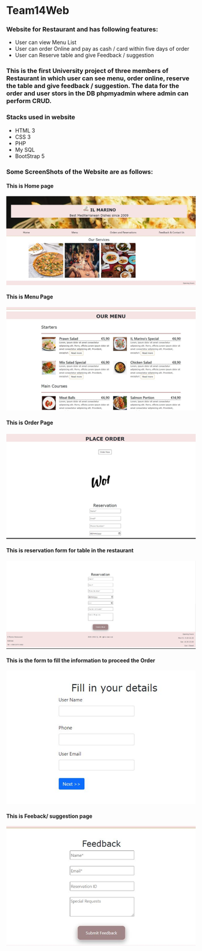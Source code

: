 # Team14Web

### Website for Restaurant and has following features:
 - User can view Menu List
 - User can order Online and pay as cash / card within five days of order
 - User can Reserve table and give Feedback / suggestion 
 
 ### This is the first University project of three members of Restaurant in which user can see menu, order online, reserve the table and give feedback / suggestion. The data for the order and user stors in the DB phpmyadmin where admin can perform CRUD. 
 
 ### Stacks used in website
 - HTML 3
 - CSS 3
 - PHP
 - My SQL
 - BootStrap 5
 
 ### Some ScreenShots of the Website are as follows:
 
 #### This is Home page
 ![alt Home Page](docs/images/SS1.JPG)
 
 #### This is Menu Page
 ![alt Home Page](docs/images/SS2.JPG)
 
  #### This is Order Page
 ![alt Home Page](docs/images/SS3.JPG)
 
  #### This is reservation form for table in the restaurant
 ![alt Home Page](docs/images/SS4.JPG)
 
  #### This is the form to fill the information to proceed the Order
 ![alt Home Page](docs/images/SS5.JPG)
 
  #### This is Feeback/ suggestion page
 ![alt Home Page](docs/images/SS6.JPG)
 
 
